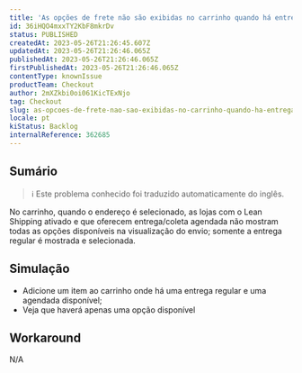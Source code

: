 ```yaml
---
title: 'As opções de frete não são exibidas no carrinho quando há entrega programada e o Lean Shipping está ativado'
id: 36iHQO4mxxTY2KbF8mkrDv
status: PUBLISHED
createdAt: 2023-05-26T21:26:45.607Z
updatedAt: 2023-05-26T21:26:46.065Z
publishedAt: 2023-05-26T21:26:46.065Z
firstPublishedAt: 2023-05-26T21:26:46.065Z
contentType: knownIssue
productTeam: Checkout
author: 2mXZkbi0oi061KicTExNjo
tag: Checkout
slug: as-opcoes-de-frete-nao-sao-exibidas-no-carrinho-quando-ha-entrega-programada-e-o-lean-shipping-esta-ativado
locale: pt
kiStatus: Backlog
internalReference: 362685
---
```


## Sumário

>ℹ️ Este problema conhecido foi traduzido automaticamente do inglês.


No carrinho, quando o endereço é selecionado, as lojas com o Lean Shipping ativado e que oferecem entrega/coleta agendada não mostram todas as opções disponíveis na visualização do envio; somente a entrega regular é mostrada e selecionada.

## Simulação



- Adicione um item ao carrinho onde há uma entrega regular e uma agendada disponível;
- Veja que haverá apenas uma opção disponível

## Workaround


N/A



